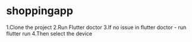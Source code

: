 # shoppingapp

1.Clone the project
2.Run Flutter doctor
3.If no issue in flutter doctor - run flutter run
4.Then select the device 